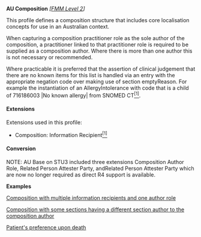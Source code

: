 **AU Composition**  *[[FMM Level 2](guidance.html)]*

This profile defines a composition structure that includes core localisation concepts for use in an Australian context.

When capturing a composition practitioner role as the sole author of the composition, a practitioner linked to that practitioner role is required to be supplied as a composition author. Where there is more than one author this is not necessary or recommended.

Where practicable it is preferred that the assertion of clinical judgement that there are no known items for this list is handled via an entry with the appropriate negation code over making use of section emptyReason. For example the instantiation of an AllergyIntolerance with code that is a child of 716186003 \|No known allergy\| from SNOMED CT[<sup>[1]</sup>](https://www.snomed.org).

#### Extensions 
Extensions used in this profile:   
* Composition: Information Recipient[<sup>[1]</sup>](http://hl7.org.au/fhir/StructureDefinition/information-recipient)

#### Conversion

NOTE: AU Base on STU3 included three extensions Composition Author Role, Related Person Attester Party, andRelated Person Attester Party which are now no longer required as direct R4 support is available.

**Examples**

[Composition with multiple information recipients and one author role](Composition-multiple-information-recipients-and-author-role.html)

[Composition with some sections having a different section author to the composition author](Composition-composition-different-authors.html)

[Patient's preference upon death](Composition-example0.html)



